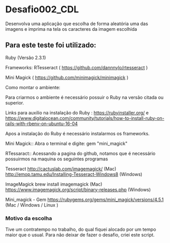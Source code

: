 # Desafio002_CDL

Desenvolva uma aplicação que escolha de forma aleatória uma das imagens e imprima na tela os caracteres da imagem escolhida

## Para este teste foi utilizado:

Ruby (Versão 2.3.1)

Frameworks:
 RTesseract ( https://github.com/dannnylo/rtesseract )
   
 Mini Magick ( https://github.com/minimagick/minimagick )
 
Como montar o ambiente:

Para criarmos o ambiente é necessário possuir o Ruby na versão citada ou superior.

Links para auxilio na instalação do Ruby : https://rubyinstaller.org/ e https://www.digitalocean.com/community/tutorials/how-to-install-ruby-on-rails-with-rbenv-on-ubuntu-16-04

Apos a instalação do Ruby é necessário instalarmos os frameworks.

Mini Magick::
 Abra o terminal e digite:
  gem "mini_magick"

RTessaract::
Acessando a pagina do github, notamos que é necessário possuirmos na maquina os seguintes programas

Tesseract 
 http://cactuslab.com/imagemagick/ (Mac)
 http://emop.tamu.edu/Installing-Tesseract-Windows8 (Windows) 

ImageMagick
 brew install imagemagick (Mac) 
 https://www.imagemagick.org/script/binary-releases.php (Windows)
 
Mini_magick - Gem
 https://rubygems.org/gems/mini_magick/versions/4.5.1 (Mac / Windows / Linux )

### Motivo da escolha

Tive um contratempo no trabalho, do qual fiquei alocado por um tempo maior que o usual. Para não deixar de fazer o desafio, criei este script.
